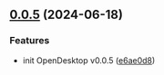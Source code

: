 ## [0.0.5](https://github.com/jince-boy/OpenDesktop/compare/e6ae0d8eba3767e266192858175beee9fa1cb4cd...v0.0.5) (2024-06-18)


### Features

* init OpenDesktop v0.0.5 ([e6ae0d8](https://github.com/jince-boy/OpenDesktop/commit/e6ae0d8eba3767e266192858175beee9fa1cb4cd))



